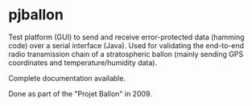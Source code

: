 # pjballon
Test platform (GUI) to send and receive error-protected data (hamming code) over a serial interface (Java). Used for validating the end-to-end radio transmission chain of a stratospheric ballon (mainly sending GPS coordinates and temperature/humidity data).

Complete documentation available. 

Done as part of the "Projet Ballon" in 2009.
